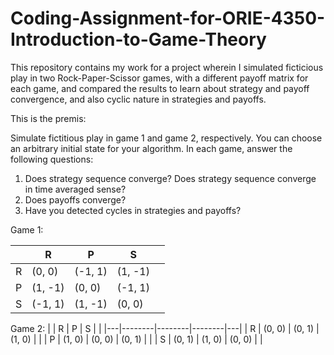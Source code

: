 # Coding-Assignment-for-ORIE-4350-Introduction-to-Game-Theory

This repository contains my work for a project wherein I simulated ficticious play in two Rock-Paper-Scissor games, with a different payoff matrix for each game, and compared the results to learn about strategy and payoff convergence, and also cyclic nature in strategies and payoffs. 

This is the premis: 

Simulate fictitious play in game 1 and game 2, respectively. You can choose an arbitrary initial state for your algorithm. In each game, answer the following questions:

1. Does strategy sequence converge? Does strategy sequence converge in time averaged sense?
2. Does payoffs converge?
3. Have you detected cycles in strategies and payoffs?

Game 1:

|   | R       | P       | S       |   |
|---|---------|---------|---------|---|
| R | (0, 0)  | (-1, 1) | (1, -1) |   |
| P | (1, -1) | (0, 0)  | (-1, 1) |   |
| S | (-1, 1) | (1, -1) | (0, 0)  |   |



Game 2:
|   | R      | P      | S      |   |
|---|--------|--------|--------|---|
| R | (0, 0) | (0, 1) | (1, 0) |   |
| P | (1, 0) | (0, 0) | (0, 1) |   |
| S | (0, 1) | (1, 0) | (0, 0) |   |
